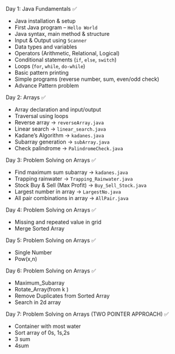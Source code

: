 Day 1: Java Fundamentals ✅

- Java installation & setup  
- First Java program – `Hello World`  
- Java syntax, main method & structure  
- Input & Output using `Scanner`  
- Data types and variables  
- Operators (Arithmetic, Relational, Logical)  
- Conditional statements (`if`, `else`, `switch`)  
- Loops (`for`, `while`, `do-while`)  
- Basic pattern printing  
- Simple programs (reverse number, sum, even/odd check)
- Advance Pattern problem

Day 2: Arrays ✅

- Array declaration and input/output  
- Traversal using loops  
- Reverse array → `reverseArray.java`  
- Linear search → `linear_search.java`  
- Kadane’s Algorithm → `kadanes.java`  
- Subarray generation → `subArray.java`  
- Check palindrome → `PalindromeCheck.java`

Day 3: Problem Solving on Arrays ✅

- Find maximum sum subarray → `kadanes.java`  
- Trapping rainwater → `Trapping_Rainwater.java`  
- Stock Buy & Sell (Max Profit) → `Buy_Sell_Stock.java`  
- Largest number in array → `LargestNo.java`  
- All pair combinations in array → `AllPair.java`

Day 4: Problem Solving on Arrays ✅

- Missing and repeated value in grid
- Merge Sorted Array

Day 5: Problem Solving on Arrays ✅
- Single Number
- Pow(x,n)

Day 6: Problem Solving on Arrays ✅
- Maximum_Subarray
- Rotate_Array(from k )
- Remove Duplicates from Sorted Array
- Search in 2d array

Day 7: Problem Solving on Arrays (TWO POINTER APPROACH) ✅
- Container with most water
- Sort array of 0s, 1s,2s
- 3 sum
- 4sum


